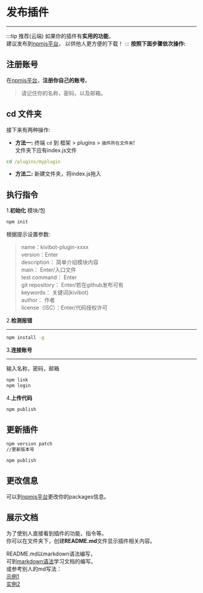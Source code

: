# 发布插件
***
:::tip 推荐(云端)
如果你的插件有**实用的功能**，<br>建议发布到[npmjs平台](https://www.npmjs.com/)，
以供他人更方便的下载！
:::
**按照下面步骤依次操作:**
## 注册账号
在[npmjs平台](https://www.npmjs.com/)，**注册你自己的账号**。<br>
>请记住你的名称，密码，以及邮箱。
## cd 文件夹
接下来有两种操作:
- **方法一:** 终端 `cd` 到 框架 > plugins > `插件所在文件夹`!<br> 文件夹下应有index.js文件
```cmd
cd /plugins/myplugin 
```
- **方法二:** 新建文件夹，将index.js拖入

## 执行指令
1.**初始化** 模块/包
```cmd
npm init 
```
根据提示设置参数:
>name：kivibot-plugin-xxxx<br>
version：Enter<br>
description： 简单介绍模块内容<br>
main： Enter/入口文件<br>
test command： Enter<br>
git repository： Enter/若在github发布可有<br>
keywords： 关键词(kivibot)<br>
author： 作者<br>
license（ISC）：Enter/代码授权许可

2.**检测报错**
***
```cmd
npm install -g
```

3.**连接账号**
***
输入名称，密码，邮箱
```cmd
npm link
npm login
```
4.**上传代码**
```cmd
npm publish
```
## 更新插件
```cmd
npm version patch
//更新版本号
```
```cmd
npm publish
```

## 更改信息
可以到[npmjs平台](https://www.npmjs.com/)更改你的packages信息。

## 展示文档
为了使别人直接看到插件的功能，指令等。<br>
你可以在文件夹下，创建**README.md**文件显示插件相关内容。

README.md以markdown语法编写，<br>
可到[markdown语法](https://markdown.com.cn/editor/)学习文档的编写。<br>
或参考别人的md写法：<br>
[示例1](https://www.npmjs.com/package/kivibot-plugin-chatgpt?activeTab=explore)<br>
[实例2](https://www.npmjs.com/package/kivibot-plugin-mcmotd?activeTab=explore)


